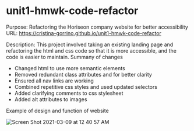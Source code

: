 # unit1-hmwk-code-refactor
Purpose: Refactoring the Horiseon company website for better accessibility
URL: https://cristina-gorrino.github.io/unit1-hmwk-code-refactor

Description:
This project involved taking an existing landing page and refactoring the html and css code so that it is more accessible, and the code is easier to maintain.
Summany of changes
- Changed html to use more semantic elements
- Removed redundant class attributes and for better clarity
- Ensured all nav links are working
- Combined repetitive css styles and used updated selectors
- Added clarifying comments to css stylesheet
- Added alt attributes to images

Example of design and function of website

![Screen Shot 2021-03-09 at 12 40 57 AM](https://user-images.githubusercontent.com/3474048/110442950-3f340b80-8070-11eb-857f-a5608c174523.png)

